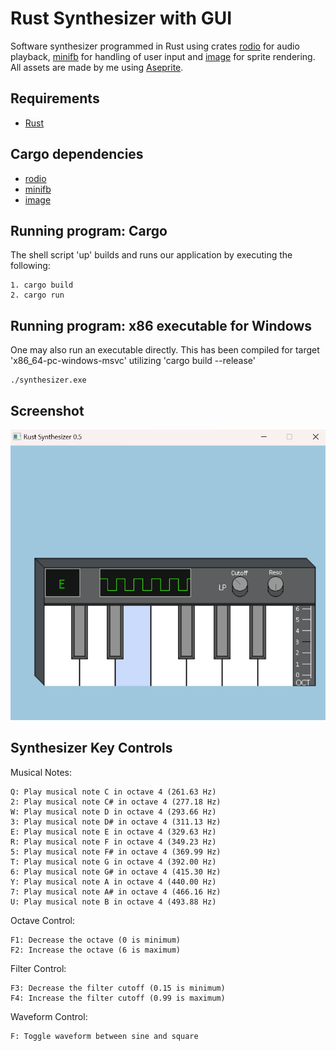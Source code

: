 # Rust Synthesizer with GUI

Software synthesizer programmed in Rust using crates [rodio](https://crates.io/crates/rodio) for audio playback, 
[minifb](https://crates.io/crates/minifb) for handling of user input 
and [image](https://crates.io/crates/image) for sprite rendering. 
All assets are made by me using [Aseprite](https://www.aseprite.org/).

## Requirements
* [Rust](https://www.rust-lang.org/tools/install)

## Cargo dependencies

* [rodio](https://crates.io/crates/rodio)
* [minifb](https://crates.io/crates/minifb)
* [image](https://crates.io/crates/image)

## Running program: Cargo

The shell script 'up' builds and runs our application by executing the following:
```
1. cargo build
2. cargo run
```

## Running program: x86 executable for Windows

One may also run an executable directly. This has been compiled for target 'x86_64-pc-windows-msvc'
utilizing 'cargo build --release'
```
./synthesizer.exe
```

## Screenshot
![screenshot](rust_synthesizer_screenshot.png)

## Synthesizer Key Controls
Musical Notes:

    Q: Play musical note C in octave 4 (261.63 Hz)
    2: Play musical note C# in octave 4 (277.18 Hz)
    W: Play musical note D in octave 4 (293.66 Hz)
    3: Play musical note D# in octave 4 (311.13 Hz)
    E: Play musical note E in octave 4 (329.63 Hz)
    R: Play musical note F in octave 4 (349.23 Hz)
    5: Play musical note F# in octave 4 (369.99 Hz)
    T: Play musical note G in octave 4 (392.00 Hz)
    6: Play musical note G# in octave 4 (415.30 Hz)
    Y: Play musical note A in octave 4 (440.00 Hz)
    7: Play musical note A# in octave 4 (466.16 Hz)
    U: Play musical note B in octave 4 (493.88 Hz)

Octave Control:

    F1: Decrease the octave (0 is minimum)
    F2: Increase the octave (6 is maximum)

Filter Control:

    F3: Decrease the filter cutoff (0.15 is minimum)
    F4: Increase the filter cutoff (0.99 is maximum)

Waveform Control:

    F: Toggle waveform between sine and square